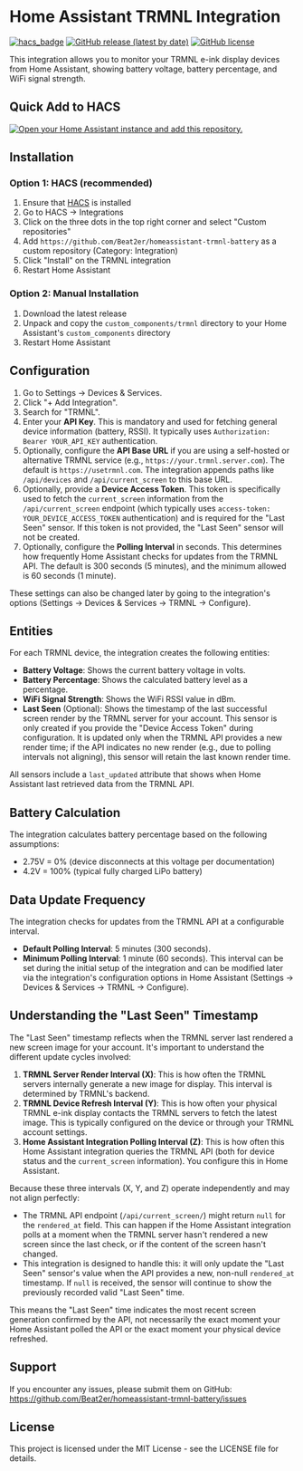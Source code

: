 # Home Assistant TRMNL Integration

[![hacs_badge](https://img.shields.io/badge/HACS-Custom-orange.svg)](https://github.com/custom-components/hacs)
[![GitHub release (latest by date)](https://img.shields.io/github/v/release/yourusername/homeassistant-trmnl)](https://github.com/Beat2er/homeassistant-trmnl-battery/releases)
[![GitHub license](https://img.shields.io/github/license/yourusername/homeassistant-trmnl)](https://github.com/Beat2er/homeassistant-trmnl-battery/blob/main/LICENSE)

This integration allows you to monitor your TRMNL e-ink display devices from Home Assistant, showing battery voltage, battery percentage, and WiFi signal strength.

## Quick Add to HACS

[![Open your Home Assistant instance and add this repository.](https://my.home-assistant.io/badges/hacs_repository.svg)](https://my.home-assistant.io/redirect/hacs_repository/?owner=Beat2er&repository=homeassistant-trmnl-battery&category=integration)

## Installation

### Option 1: HACS (recommended)

1. Ensure that [HACS](https://hacs.xyz/) is installed
2. Go to HACS -> Integrations
3. Click on the three dots in the top right corner and select "Custom repositories"
4. Add `https://github.com/Beat2er/homeassistant-trmnl-battery` as a custom repository (Category: Integration)
5. Click "Install" on the TRMNL integration
6. Restart Home Assistant

### Option 2: Manual Installation

1. Download the latest release
2. Unpack and copy the `custom_components/trmnl` directory to your Home Assistant's `custom_components` directory
3. Restart Home Assistant

## Configuration

1. Go to Settings -> Devices & Services.
2. Click "+ Add Integration".
3. Search for "TRMNL".
4. Enter your **API Key**. This is mandatory and used for fetching general device information (battery, RSSI). It typically uses `Authorization: Bearer YOUR_API_KEY` authentication.
5. Optionally, configure the **API Base URL** if you are using a self-hosted or alternative TRMNL service (e.g., `https://your.trmnl.server.com`). The default is `https://usetrmnl.com`. The integration appends paths like `/api/devices` and `/api/current_screen` to this base URL.
6. Optionally, provide a **Device Access Token**. This token is specifically used to fetch the `current_screen` information from the `/api/current_screen` endpoint (which typically uses `access-token: YOUR_DEVICE_ACCESS_TOKEN` authentication) and is required for the "Last Seen" sensor. If this token is not provided, the "Last Seen" sensor will not be created.
7. Optionally, configure the **Polling Interval** in seconds. This determines how frequently Home Assistant checks for updates from the TRMNL API. The default is 300 seconds (5 minutes), and the minimum allowed is 60 seconds (1 minute).

These settings can also be changed later by going to the integration's options (Settings -> Devices & Services -> TRMNL -> Configure).

## Entities

For each TRMNL device, the integration creates the following entities:

- **Battery Voltage**: Shows the current battery voltage in volts.
- **Battery Percentage**: Shows the calculated battery level as a percentage.
- **WiFi Signal Strength**: Shows the WiFi RSSI value in dBm.
- **Last Seen** (Optional): Shows the timestamp of the last successful screen render by the TRMNL server for your account. This sensor is only created if you provide the "Device Access Token" during configuration. It is updated only when the TRMNL API provides a new render time; if the API indicates no new render (e.g., due to polling intervals not aligning), this sensor will retain the last known render time.

All sensors include a `last_updated` attribute that shows when Home Assistant last retrieved data from the TRMNL API.

## Battery Calculation

The integration calculates battery percentage based on the following assumptions:

- 2.75V = 0% (device disconnects at this voltage per documentation)
- 4.2V = 100% (typical fully charged LiPo battery)

## Data Update Frequency

The integration checks for updates from the TRMNL API at a configurable interval.
- **Default Polling Interval**: 5 minutes (300 seconds).
- **Minimum Polling Interval**: 1 minute (60 seconds).
This interval can be set during the initial setup of the integration and can be modified later via the integration's configuration options in Home Assistant (Settings -> Devices & Services -> TRMNL -> Configure).

## Understanding the "Last Seen" Timestamp

The "Last Seen" timestamp reflects when the TRMNL server last rendered a new screen image for your account. It's important to understand the different update cycles involved:

1.  **TRMNL Server Render Interval (X)**: This is how often the TRMNL servers internally generate a new image for display. This interval is determined by TRMNL's backend.
2.  **TRMNL Device Refresh Interval (Y)**: This is how often your physical TRMNL e-ink display contacts the TRMNL servers to fetch the latest image. This is typically configured on the device or through your TRMNL account settings.
3.  **Home Assistant Integration Polling Interval (Z)**: This is how often this Home Assistant integration queries the TRMNL API (both for device status and the `current_screen` information). You configure this in Home Assistant.

Because these three intervals (X, Y, and Z) operate independently and may not align perfectly:
- The TRMNL API endpoint (`/api/current_screen/`) might return `null` for the `rendered_at` field. This can happen if the Home Assistant integration polls at a moment when the TRMNL server hasn't rendered a new screen since the last check, or if the content of the screen hasn't changed.
- This integration is designed to handle this: it will only update the "Last Seen" sensor's value when the API provides a new, non-null `rendered_at` timestamp. If `null` is received, the sensor will continue to show the previously recorded valid "Last Seen" time.

This means the "Last Seen" time indicates the most recent screen generation confirmed by the API, not necessarily the exact moment your Home Assistant polled the API or the exact moment your physical device refreshed.

## Support

If you encounter any issues, please submit them on GitHub: https://github.com/Beat2er/homeassistant-trmnl-battery/issues

## License

This project is licensed under the MIT License - see the LICENSE file for details.
